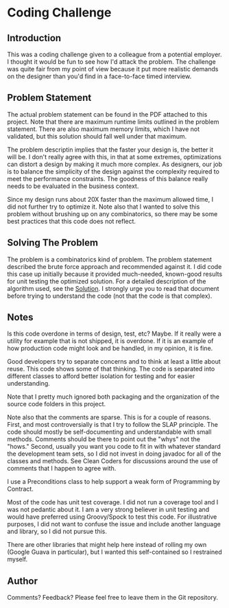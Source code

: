 Coding Challenge
================

Introduction
------------

This was a coding challenge given to a colleague from a potential employer. I thought it would be fun to see
how I'd attack the problem. The challenge was quite fair from my point of view because it put more realistic 
demands on the designer than you'd find in a face-to-face timed interview.

Problem Statement
-----------------

The actual problem statement can be found in the PDF attached to this project. Note that there are 
maximum runtime limits outlined in the problem statement. There are also maximum memory limits, which I have
not validated, but this solution should fall well under that maximum.

The problem descriptin implies that the faster your design is, the better it will be. I don't really agree
with this, in that at some extremes, optimizations can distort a design by making it much more
complex. As designers, our job is to balance the simplicity of the design against the complexity required to meet
the performance constraints. The goodness of this balance really needs to be evaluated in the business context. 

Since my design runs about 20X faster than the maximum allowed time, I did not further try to optimize it. Note 
also that I wanted to solve this problem without brushing up on any combinatorics, so there may be some best
practices that this code does not reflect.

Solving The Problem
-------------------

The problem is a combinatorics kind of problem. The problem statement described the brute force approach
and recommended against it. I did code this case up initially because it provided much-needed, known-good
results for unit testing the optimized solution. For a detailed description of the algorithm used, see the
[Solution](Solution.md). I strongly urge you to read that document before trying to understand the code (not that
the code is that complex).

Notes
-----

Is this code overdone in terms of design, test, etc? Maybe. If it really were a utility for example that is
not shipped, it is overdone. If it is an example of how production code might look and be handled, in my
opinion, it is fine. 

Good developers try to separate concerns and to think at least a little about reuse. This code shows some
of that thinking. The code is separated into different classes to afford better isolation for testing and
for easier understanding.

Note that I pretty much ignored both packaging and the organization of the source code folders in this
project.

Note also that the comments are sparse. This is for a couple of reasons. First, and most controversially is
that I try to follow the SLAP principle. The code should mostly be self-documenting and understandable with
small methods. Comments should be there to point out the "whys" not the "hows." Second, usually you want you
code to fit in with whatever standard the development team sets, so I did not invest in doing javadoc for
all of the classes and methods. See Clean Coders for discussions around the use of comments that I happen to agree
with.

I use a Preconditions class to help support a weak form of Programming by Contract.

Most of the code has unit test coverage. I did not run a coverage tool and I was not pedantic about it. I
am a very strong believer in unit testing and would have preferred using Groovy/Spock to test this code. For
illustrative purposes, I did not want to confuse the issue and include another language and library, so I
did not pursue this.

There are other libraries that might help here instead of rolling my own (Google Guava in particular), but
I wanted this self-contained so I restrained myself.

Author
------

Comments? Feedback? Please feel free to leave them in the Git repository.